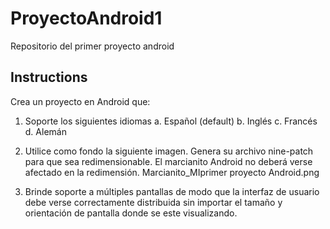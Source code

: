 # ProyectoAndroid1
Repositorio del primer proyecto android 

Instructions
--------------------------------------------------------
Crea un proyecto en Android que:

1. Soporte los siguientes idiomas
  a. Español (default)
  b. Inglés
  c. Francés
  d. Alemán
  
2. Utilice como fondo la siguiente imagen. Genera su archivo nine-patch para que sea redimensionable. El marcianito Android no deberá verse afectado en la redimensión.
  Marcianito_MIprimer proyecto Android.png

3. Brinde soporte a múltiples pantallas de modo que la interfaz de usuario debe verse correctamente distribuida sin importar el tamaño y orientación de pantalla donde se este visualizando.

